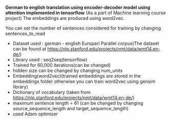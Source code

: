 **German to english translation using encoder-decoder model using attention implemented in tensorflow**
(As a part of Machine learning course project)
The embeddings are produced using word2vec.

You can set the number of sentences considered for training by changing sentences_to_read

- Dataset used : german - english Europarl Parallel corpus(The dataset can be found at https://nlp.stanford.edu/projects/nmt/data/wmt14.en-de/)
- Library used : seq2seq(tensorflow)
- Trained for 60,000 iterations(can be changed)
- hidden size can be changed by changing num_units
- Embedding(word2vec)(trained embeddings are stored in the embeddings folder otherwise you can train word2vec using gensim library)
- Dictionary of vocabulary (taken from  https://nlp.stanford.edu/projects/nmt/data/wmt14.en-de/)
- maximum sentence length = 61 (can be changed by changing source_sequence_length and target_sequence_length) 
- used Adam optimiser

